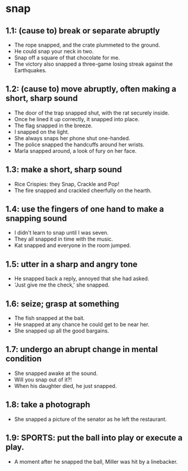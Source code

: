 # snap
## 1.1: (cause to) break or separate abruptly

  *  The rope snapped, and the crate plummeted to the ground.
  *  He could snap your neck in two.
  *  Snap off a square of that chocolate for me.
  *  The victory also snapped a three-game losing streak against the Earthquakes.

## 1.2: (cause to) move abruptly, often making a short, sharp sound

  *  The door of the trap snapped shut, with the rat securely inside.
  *  Once he lined it up correctly, it snapped into place.
  *  The flag snapped in the breeze.
  *  I snapped on the light.
  *  She always snaps her phone shut one-handed.
  *  The police snapped the handcuffs around her wrists.
  *  Marla snapped around, a look of fury on her face.

## 1.3: make a short, sharp sound

  *  Rice Crispies: they Snap, Crackle and Pop!
  *  The fire snapped and crackled cheerfully on the hearth.

## 1.4: use the fingers of one hand to make a snapping sound

  *  I didn't learn to snap until I was seven.
  *  They all snapped in time with the music.
  *  Kat snapped and everyone in the room jumped.

## 1.5: utter in a sharp and angry tone

  *  He snapped back a reply, annoyed that she had asked.
  *  'Just give me the check,' she snapped.

## 1.6: seize; grasp at something

  *  The fish snapped at the bait.
  *  He snapped at any chance he could get to be near her.
  *  She snapped up all the good bargains.

## 1.7: undergo an abrupt change in mental condition

  *  She snapped awake at the sound.
  *  Will you snap out of it?!
  *  When his daughter died, he just snapped.

## 1.8: take a photograph

  *  She snapped a picture of the senator as he left the restaurant.

## 1.9: SPORTS: put the ball into play or execute a play.

  *  A moment after he snapped the ball, Miller was hit by a linebacker.
